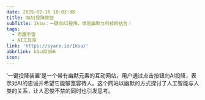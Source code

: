 ```yaml
---
date: 2025-02-16 18:03:08
title: 向AI投降按钮
subTitle: 1ksu：一键向AI投降，体验幽默与科技的结合！
tags:
  - 奇趣宇宙
  - AI工具库  
link: 'https://syaro.io/1ksu/'
abbrlink: b1cd2166
icon:
---
```


‘一键投降装置’是一个带有幽默元素的互动网站，用户通过点击按钮向AI投降，表示对AI的忠诚并希望它能够宽容待人。这个网站以幽默的方式探讨了人工智能与人类的关系，让人忍俊不禁的同时也引发思考。